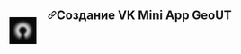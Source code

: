 <article class="markdown-body entry-content container-lg" itemprop="text" style="display: flex;"><p><a target="_blank" rel="noopener noreferrer" href="/pervomart/showplace/blob/master/src/img/logo.png"><img src="src/img/logo.png" style="max-width:100%;width: 48px;"></a></p>
<h1 style="
    margin: -2px 0 0 20px;
"><a id="user-content-создание-vk-mini-app-geout" class="anchor" aria-hidden="true" href="#создание-vk-mini-app-geout"><svg class="octicon octicon-link" viewBox="0 0 16 16" version="1.1" width="16" height="16" aria-hidden="true"><path fill-rule="evenodd" d="M7.775 3.275a.75.75 0 001.06 1.06l1.25-1.25a2 2 0 112.83 2.83l-2.5 2.5a2 2 0 01-2.83 0 .75.75 0 00-1.06 1.06 3.5 3.5 0 004.95 0l2.5-2.5a3.5 3.5 0 00-4.95-4.95l-1.25 1.25zm-4.69 9.64a2 2 0 010-2.83l2.5-2.5a2 2 0 012.83 0 .75.75 0 001.06-1.06 3.5 3.5 0 00-4.95 0l-2.5 2.5a3.5 3.5 0 004.95 4.95l1.25-1.25a.75.75 0 00-1.06-1.06l-1.25 1.25a2 2 0 01-2.83 0z"></path></svg></a>Создание VK Mini App GeoUT</h1>
</article>